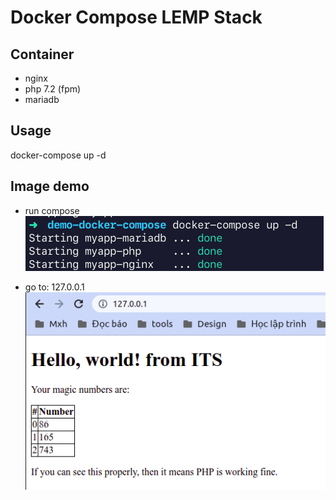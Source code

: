 # Docker Compose LEMP Stack

## Container
- nginx
- php 7.2 (fpm)
- mariadb

## Usage
docker-compose up -d

## Image demo
- run compose
![](./img/yqA4JXJ%20-%20Imgur.png)

- go to: 127.0.0.1
![](./img/OYM1ZQb%20-%20Imgur.png)



